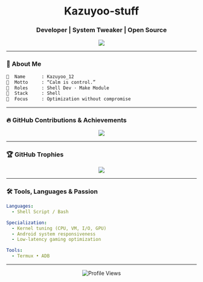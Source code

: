 <!-- GitHub Profile README - Kazuyoo_12 | Soft Futuristic Style -->

<h1 align="center">Kazuyoo-stuff</h1>
<h3 align="center">Developer | System Tweaker | Open Source</h3>

<p align="center">
  <img src="https://readme-typing-svg.demolab.com?font=Fira+Code&duration=3500&pause=700&center=true&vCenter=true&width=500&lines=Low-level+Performance+Coder;%2FShell%2F+based+System+Tweaks;Minimalism+and+Stability+Focus;One+line+at+a+time..." />
</p>

---

### 🧠 About Me

```bash
📛  Name      : Kazuyoo_12
📌  Motto     : “Calm is control.”
🧩  Roles     : Shell Dev · Make Module
🔧  Stack     : Shell
🎯  Focus     : Optimization without compromise
```

---

### 🔥 GitHub Contributions & Achievements

<p align="center">
  <img src="https://github-readme-activity-graph.vercel.app/graph?username=Kazuyoo-stuff&theme=tokyonight&area=true&hide_border=true" />
</p>

---

### 🏆 GitHub Trophies

<p align="center">
  <img src="https://github-profile-trophy.vercel.app/?username=Kazuyoo-stuff&theme=tokyonight&margin-w=5&no-bg=true&no-frame=true" />
</p>

---

### 🛠️ Tools, Languages & Passion

```yaml
Languages:
  - Shell Script / Bash

Specialization:
  - Kernel tuning (CPU, VM, I/O, GPU)
  - Android system responsiveness
  - Low-latency gaming optimization

Tools:
  - Termux • ADB
```

---

<p align="center">
  <img src="https://komarev.com/ghpvc/?username=Kazuyoo-stuff&style=flat-square&color=7AA2F7" alt="Profile Views" />
</p>

